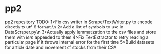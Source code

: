 # pp2
pp2 repository
TODO:
1>Fix csv writer in Scrape/TextWriter.py to encode directly to utf-8 format.\n
2>Add a list of symbols to use in DataScraper.py\n
3>Actually apply lemmatization to the csv files and store them with _lem_ appended to them
4>Fix TextExtractor to retry reading a particular page if it throws internal error for the first time
5>Build datasets for article date and movement of stocks from their CSV
